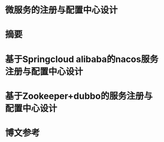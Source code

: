 # 微服务的注册与配置中心设计

# 摘要


# 基于Springcloud alibaba的nacos服务注册与配置中心设计



# 基于Zookeeper+dubbo的服务注册与配置中心设计





# 博文参考
